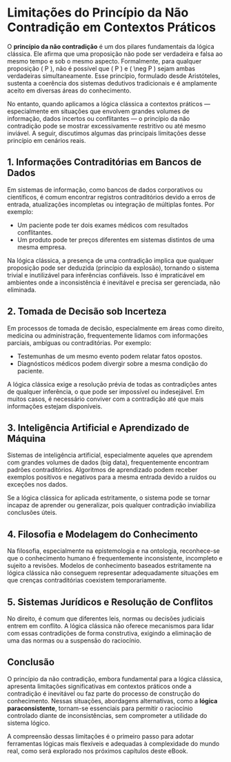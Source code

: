 
# Limitações do Princípio da Não Contradição em Contextos Práticos

O **princípio da não contradição** é um dos pilares fundamentais da lógica clássica. Ele afirma que uma proposição não pode ser verdadeira e falsa ao mesmo tempo e sob o mesmo aspecto. Formalmente, para qualquer proposição \( P \), não é possível que \( P \) e \( \neg P \) sejam ambas verdadeiras simultaneamente. Esse princípio, formulado desde Aristóteles, sustenta a coerência dos sistemas dedutivos tradicionais e é amplamente aceito em diversas áreas do conhecimento.

No entanto, quando aplicamos a lógica clássica a contextos práticos — especialmente em situações que envolvem grandes volumes de informação, dados incertos ou conflitantes — o princípio da não contradição pode se mostrar excessivamente restritivo ou até mesmo inviável. A seguir, discutimos algumas das principais limitações desse princípio em cenários reais.



## 1. **Informações Contraditórias em Bancos de Dados**

Em sistemas de informação, como bancos de dados corporativos ou científicos, é comum encontrar registros contraditórios devido a erros de entrada, atualizações incompletas ou integração de múltiplas fontes. Por exemplo:

- Um paciente pode ter dois exames médicos com resultados conflitantes.
- Um produto pode ter preços diferentes em sistemas distintos de uma mesma empresa.

Na lógica clássica, a presença de uma contradição implica que qualquer proposição pode ser deduzida (princípio da explosão), tornando o sistema trivial e inutilizável para inferências confiáveis. Isso é impraticável em ambientes onde a inconsistência é inevitável e precisa ser gerenciada, não eliminada.



## 2. **Tomada de Decisão sob Incerteza**

Em processos de tomada de decisão, especialmente em áreas como direito, medicina ou administração, frequentemente lidamos com informações parciais, ambíguas ou contraditórias. Por exemplo:

- Testemunhas de um mesmo evento podem relatar fatos opostos.
- Diagnósticos médicos podem divergir sobre a mesma condição do paciente.

A lógica clássica exige a resolução prévia de todas as contradições antes de qualquer inferência, o que pode ser impossível ou indesejável. Em muitos casos, é necessário conviver com a contradição até que mais informações estejam disponíveis.



## 3. **Inteligência Artificial e Aprendizado de Máquina**

Sistemas de inteligência artificial, especialmente aqueles que aprendem com grandes volumes de dados (big data), frequentemente encontram padrões contraditórios. Algoritmos de aprendizado podem receber exemplos positivos e negativos para a mesma entrada devido a ruídos ou exceções nos dados.

Se a lógica clássica for aplicada estritamente, o sistema pode se tornar incapaz de aprender ou generalizar, pois qualquer contradição inviabiliza conclusões úteis.



## 4. **Filosofia e Modelagem do Conhecimento**

Na filosofia, especialmente na epistemologia e na ontologia, reconhece-se que o conhecimento humano é frequentemente inconsistente, incompleto e sujeito a revisões. Modelos de conhecimento baseados estritamente na lógica clássica não conseguem representar adequadamente situações em que crenças contraditórias coexistem temporariamente.



## 5. **Sistemas Jurídicos e Resolução de Conflitos**

No direito, é comum que diferentes leis, normas ou decisões judiciais entrem em conflito. A lógica clássica não oferece mecanismos para lidar com essas contradições de forma construtiva, exigindo a eliminação de uma das normas ou a suspensão do raciocínio.



## **Conclusão**

O princípio da não contradição, embora fundamental para a lógica clássica, apresenta limitações significativas em contextos práticos onde a contradição é inevitável ou faz parte do processo de construção do conhecimento. Nessas situações, abordagens alternativas, como a **lógica paraconsistente**, tornam-se essenciais para permitir o raciocínio controlado diante de inconsistências, sem comprometer a utilidade do sistema lógico.

A compreensão dessas limitações é o primeiro passo para adotar ferramentas lógicas mais flexíveis e adequadas à complexidade do mundo real, como será explorado nos próximos capítulos deste eBook.

